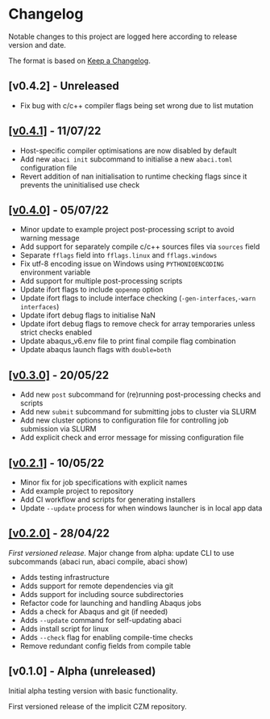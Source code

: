 # Changelog

Notable changes to this project are logged here according to release version and date.

The format is based on [Keep a Changelog](https://keepachangelog.com/en/1.0.0/).

## [v0.4.2] - Unreleased

- Fix bug with c/c++ compiler flags being set wrong due to list mutation

## [[v0.4.1]](https://github.com/BristolCompositesInstitute/abaci/releases/tag/v0.4.1) - 11/07/22

- Host-specific compiler optimisations are now disabled by default
- Add new `abaci init` subcommand to initialise a new `abaci.toml` configuration file
- Revert addition of nan initialisation to runtime checking flags since it
  prevents the uninitialised use check

## [[v0.4.0]](https://github.com/BristolCompositesInstitute/abaci/releases/tag/v0.4.0) - 05/07/22

- Minor update to example project post-processing script to avoid warning message
- Add support for separately compile c/c++ sources files via `sources` field
- Separate `fflags` field into `fflags.linux` and `fflags.windows`
- Fix utf-8 encoding issue on Windows using `PYTHONIOENCODING` environment variable
- Add support for multiple post-processing scripts
- Update ifort flags to include `qopenmp` option
- Update ifort flags to include interface checking (`-gen-interfaces`,`-warn interfaces`)
- Update ifort debug flags to initialise NaN
- Update ifort debug flags to remove check for array temporaries unless strict checks enabled
- Update abaqus_v6.env file to print final compile flag combination
- Update abaqus launch flags with `double=both`

## [[v0.3.0]](https://github.com/BristolCompositesInstitute/abaci/releases/tag/v0.3.0) - 20/05/22

- Add new `post` subcommand for (re)running post-processing checks and scripts
- Add new `submit` subcommand for submitting jobs to cluster via SLURM
- Add new cluster options to configuration file for controlling job submission via SLURM
- Add explicit check and error message for missing configuration file


## [[v0.2.1]](https://github.com/BristolCompositesInstitute/abaci/releases/tag/v0.2.1) - 10/05/22

- Minor fix for job specifications with explicit names
- Add example project to repository
- Add CI workflow and scripts for generating installers
- Update `--update` process for when windows launcher is in local app data


## [[v0.2.0]](https://github.com/BristolCompositesInstitute/abaci/releases/tag/v0.2.0) - 28/04/22

_First versioned release._
Major change from alpha: update CLI to use subcommands (abaci run, abaci compile, abaci show)

- Adds testing infrastructure
- Adds support for remote dependencies via git
- Adds support for including source subdirectories
- Refactor code for launching and handling Abaqus jobs
- Adds a check for Abaqus and git (if needed)
- Adds `--update` command for self-updating abaci
- Adds install script for linux
- Adds `--check` flag for enabling compile-time checks
- Remove redundant config fields from compile table

## [v0.1.0] - Alpha (unreleased)

Initial alpha testing version with basic functionality.

First versioned release of the implicit CZM repository.
